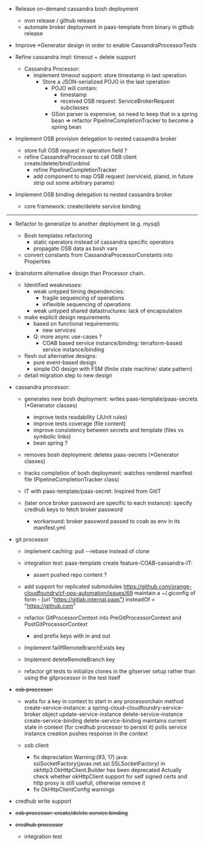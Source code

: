 - Release on-demand cassandra bosh deployment
    - mvn release / github release
    - automate broker deployment in paas-template from binary in github release

- Improve *Generator design in order to enable CassandraProcessorTests 

- Refine cassandra impl: timeout + delete support
    - Cassandra Processor:
       - implement timeout support: store timestamp in last operation.
         - Store a JSON-serialized POJO in the last operation
            - POJO will contain:
                - timestamp
                - received OSB request: ServiceBrokerRequest subclasses
            - GSon parser is expensive, so need to keep that in a spring bean
            => refactor PipelineCompletionTracker to become a spring bean
 
    
- Implement OSB provision delegation to nested cassandra broker
   - store full OSB request in operation field ?
   - refine CassandraProcessor to call OSB client create/delete/bind/unbind
      - refine PipelineCompletionTracker
      - add component to map OSB request (serviceid, planid, in future strip out some arbitrary params)

- Implement OSB binding delegation to nested cassandra broker
   - core framework: create/delete service binding 




--------------------------------

- Refactor to generalize to another deployment (e.g. mysql)
   - Bosh templates refactoring
       - static operators instead of cassandra specific operators
       - propagate OSB data as bosh vars
   - convert constants from CassandraProcessorConstants into Properties
   


- brainstorm alternative design than Processor chain.
   - Identified weaknesses:
      - weak untyped timing dependencies: 
         - fragile sequencing of operations
         - inflexible sequencing of operations
      - weak untyped shared datastructures: lack of encapsulation
   - make explicit design requirements
      - based on functional requirements:
         - new services
      - Q: more async use-cases ?
         - COAB based service instance/binding: terraform-based service instance/binding 
   - flesh out alternative designs:
      - pure event-based design
      - simple OO design with FSM (finite state machine/ state pattern)
   - detail migration step to new design
        
   
- cassandra processor: 
    - generates new bosh deployment: writes paas-template/paas-secrets (*Generator classes)
        - improve tests readability (JUnit rules)
        - improve tests coverage (file content)
        - improve consistency between secrets and template (files vs symbolic links)
        - bean spring ?

    - removes bosh deployment: deletes paas-secrets (*Generator classes)
   
    - tracks completion of bosh deployment: watches rendered manifest file (PipelineCompletionTracker class) 

    - IT with paas-template/paas-secret: Inspired from GitIT
    - (later once broker password are specific to each instance): specify credhub keys to fetch broker password 
       - workaround: broker password passed to coab as env in its manifest.yml

- git processor
    - implement caching:
        pull --rebase instead of clone

    - integration test: paas-template create feature-COAB-cassandra-IT:
        - assert pushed repo content ?

    - add support for replicated submodules https://github.com/orange-cloudfoundry/cf-ops-automation/issues/69 maintain a ~/.giconfig of form
             - [url "https://gitlab.internal.paas"]
                   insteadOf = "https://github.com"  
    - refactor GitProcessorContext into PreGitProcessorContext and PostGitProcessorContext
        - and prefix keys with in and out
    - Implement failIfRemoteBranchExists key
    - Implement deleteRemoteBranch key
   
   
    - refactor git tests to initialize clones in the gitserver setup rather than using the gitprocessor in the test itself

- ~~osb processor:~~
    - waits for a key in context to start in any processorchain method 
        create-service-instance: a spring-cloud-cloudfoundry-service-broker object 
        update-service-instance 
        delete-service-instance 
        create-service-binding 
        delete-service-binding 
        maintains current state in context (for credhub processor to persist it) 
        polls service instance creation 
        pushes response in the context

    - osb client
        - fix depreciation 
            Warning:(93, 17) java: sslSocketFactory(javax.net.ssl.SSLSocketFactory) in okhttp3.OkHttpClient.Builder has been deprecated
               Actually check whether okHttpClient support for self signed certs and http proxy is still usefull, otherwise remove it
        - fix OkHttpClientConfig warnings    
     
- credhub write support


- ~~osb processor: create/delete service binding~~

- ~~credhub processor~~
    - integration test


